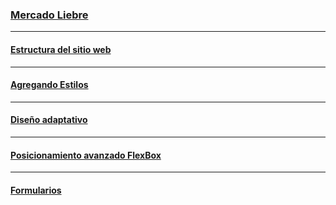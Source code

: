 ### [Mercado Liebre](https://github.com/TomasReyes21/Mercado-Liebre/tree/master)

***
#### [Estructura del sitio web](https://github.com/TomasReyes21/Mercado-Liebre/tree/Estructura-del-sitio-web)

***
#### [Agregando Estilos](https://github.com/TomasReyes21/Mercado-Liebre/tree/Agregando-Estilos)

***
#### [Diseño adaptativo](https://github.com/TomasReyes21/Mercado-Liebre/tree/Dise%C3%B1o-adaptativo)

***
#### [Posicionamiento avanzado FlexBox](https://github.com/TomasReyes21/Mercado-Liebre/tree/Posicionamiento-avanzado-FlexBox)

***
#### [Formularios]()
